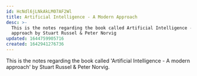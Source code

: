 ```yaml
---
id: HcNdl6jLNkAkLM07AF2Wl
title: Artificial Intelligence - A Modern Approach
desc: >-
  This is the notes regarding the book called Artificial Intelligence - A modern
  approach by Stuart Russel & Peter Norvig
updated: 1644759905716
created: 1642941276736
---
```

This is the notes regarding the book called 'Artificial Intelligence - A modern approach' by Stuart Russel & Peter Norvig.
